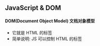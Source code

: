 ## JavaScript & DOM

#### DOM(Document Object Model) 文档对象模型
+ 它就是 HTML 的标签
+ 简单说明: JS 可以控制 HTML 的标签

